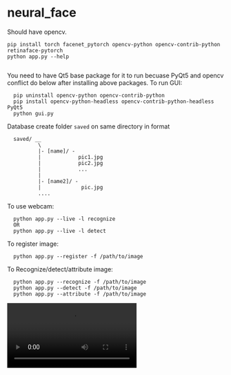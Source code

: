 # neural_face


Should have opencv.

```
pip install torch facenet_pytorch opencv-python opencv-contrib-python retinaface-pytorch
python app.py --help
  
```

You need to have Qt5 base package for it to run
becuase PyQt5 and opencv conflict do below after installing above packages.
To run GUI:
```
  pip uninstall opencv-python opencv-contrib-python
  pip install opencv-python-headless opencv-contrib-python-headless PyQt5
  python gui.py
```


Database
create folder `saved` on same directory in format
```
  saved/ __
          \
          |- [name]/ - 
          |            pic1.jpg
          |            pic2.jpg
          |            ...
          |
          |- [name2]/ - 
          |             pic.jpg
          ....
```

To use webcam:
```
  python app.py --live -l recognize
  OR
  python app.py --live -l detect
```

To register image:
```
  python app.py --register -f /path/to/image
```

To Recognize/detect/attribute image:
```
  python app.py --recognize -f /path/to/image
  python app.py --detect -f /path/to/image
  python app.py --attribute -f /path/to/image
```

<video src="https://github.com/paradoxedmind/neural_face/blob/main/Screencast%20from%202024-04-21%2023-05-09.mp4" controls="controls"> </video>
